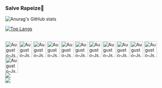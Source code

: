 ### Salve Rapeize👋

![Anurag's GitHub stats](https://github-readme-stats.vercel.app/api?username=augustoCSP&theme=blue-green&show_icons=true)


[![Top Langs](https://github-readme-stats.vercel.app/api/top-langs/?username=augustoCSP)](https://github.com/augustoCSP/github-readme-stats)


<div style='display: inline_block'><br>
<img align='center' alt='Augusto-Js' height='50' width='40' src='https://cdn.jsdelivr.net/gh/devicons/devicon/icons/html5/html5-original-wordmark.svg'>
<img align='center' alt='Augusto-Js' height='50' width='40'src="https://cdn.jsdelivr.net/gh/devicons/devicon/icons/javascript/javascript-original.svg" />
<img align='center' alt='Augusto-Js' height='50' width='40' src="https://cdn.jsdelivr.net/gh/devicons/devicon/icons/css3/css3-original.svg" />
<img align='center' alt='Augusto-Js' height='50' width='40' src="https://cdn.jsdelivr.net/gh/devicons/devicon/icons/vscode/vscode-original.svg" />
<img align='center' alt='Augusto-Js' height='50' width='40' src="https://cdn.jsdelivr.net/gh/devicons/devicon/icons/visualstudio/visualstudio-plain.svg" />
<img align='center' alt='Augusto-Js' height='50' width='40' src="https://cdn.jsdelivr.net/gh/devicons/devicon/icons/linux/linux-original.svg" />
<img align='center' alt='Augusto-Js' height='50' width='40' src="https://cdn.jsdelivr.net/gh/devicons/devicon/icons/github/github-original.svg" />
<img align='center' alt='Augusto-Js' height='50' width='40' src="https://cdn.jsdelivr.net/gh/devicons/devicon/icons/mysql/mysql-original-wordmark.svg" />
<img align='center' alt='Augusto-Js' height='50' width='40' src="https://cdn.jsdelivr.net/gh/devicons/devicon/icons/nodejs/nodejs-original.svg" />
<img align='center' alt='Augusto-Js' height='50' width='40' src="https://cdn.jsdelivr.net/gh/devicons/devicon/icons/arduino/arduino-original-wordmark.svg" />
<img align='center' alt='Augusto-Js' height='50' width='40' src="https://cdn.jsdelivr.net/gh/devicons/devicon/icons/c/c-original.svg" />
<img align='center' alt='Augusto-Js' height='50' width='40' src="https://cdn.jsdelivr.net/gh/devicons/devicon/icons/csharp/csharp-original.svg" />
</div>
<div style=float:"lefth">
<img src='https://media0.giphy.com/media/QMHoU66sBXqqLqYvGO/giphy.gif'>
  </div>
<img src='https://c.tenor.com/TbTe1Nc6j34AAAAC/hacker-hackerman.gif'>
